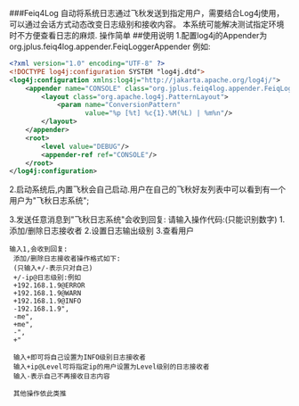 ###Feiq4Log
自动将系统日志通过飞秋发送到指定用户，需要结合Log4j使用，可以通过会话方式动态改变日志级别和接收内容。
本系统可能解决测试指定环境时不方便查看日志的麻烦.
操作简单
##使用说明
1.配置log4j的Appender为org.jplus.feiq4log.appender.FeiqLoggerAppender
    例如:
```xml
<?xml version="1.0" encoding="UTF-8" ?>
<!DOCTYPE log4j:configuration SYSTEM "log4j.dtd">
<log4j:configuration xmlns:log4j="http://jakarta.apache.org/log4j/">
    <appender name="CONSOLE" class="org.jplus.feiq4log.appender.FeiqLoggerAppender">
        <layout class="org.apache.log4j.PatternLayout">
            <param name="ConversionPattern"
                   value="%p [%t] %c{1}.%M(%L) | %m%n"/>
        </layout>
    </appender>
    <root>
        <level value="DEBUG"/>
        <appender-ref ref="CONSOLE"/>
    </root>
</log4j:configuration>
```
2.启动系统后,内置飞秋会自己启动.用户在自己的飞秋好友列表中可以看到有一个用户为"飞秋日志系统";

3.发送任意消息到"飞秋日志系统"会收到回复:
     请输入操作代码:(只能识别数字)
     1.添加/删除日志接收者
     2.设置日志输出级别
     3.查看用户

    输入1,会收到回复:
     添加/删除日志接收者操作格式如下:
     (只输入+/-表示只对自己)
     +/-ip@日志级别:例如
     +192.168.1.9@ERROR
     +192.168.1.9@WARN
     +192.168.1.9@INFO
     -192.168.1.9",
     -me",
     +me",
     -",
     +"

     输入+即可将自己设置为INFO级别日志接收者
     输入+ip@Level可将指定ip的用户设置为Level级别的日志接收者
     输入-表示自己不再接收日志内容

     其他操作依此类推
